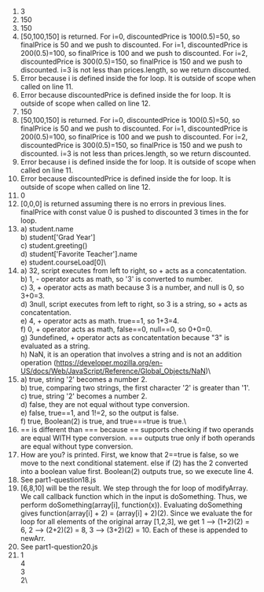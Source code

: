 1. 3
2. 150
3. 150
4. [50,100,150] is returned. For i=0, discountedPrice is 100(0.5)=50, so finalPrice is 50 and we push to discounted. For i=1, discountedPrice is 200(0.5)=100, so finalPrice is 100 and we push to discounted. For i=2, discountedPrice is 300(0.5)=150, so finalPrice is 150 and we push to discounted. i=3 is not less than prices.length, so we return discounted.
5. Error because i is defined inside the for loop. It is outside of scope when called on line 11.
6. Error because discountedPrice is defined inside the for loop. It is outside of scope when called on line 12.
7. 150
8. [50,100,150] is returned. For i=0, discountedPrice is 100(0.5)=50, so finalPrice is 50 and we push to discounted. For i=1, discountedPrice is 200(0.5)=100, so finalPrice is 100 and we push to discounted. For i=2, discountedPrice is 300(0.5)=150, so finalPrice is 150 and we push to discounted. i=3 is not less than prices.length, so we return discounted.
9. Error because i is defined inside the for loop. It is outside of scope when called on line 11.
10.  Error because discountedPrice is defined inside the for loop. It is outside of scope when called on line 12.
11.  0
12.  [0,0,0] is returned assuming there is no errors in previous lines. finalPrice with const value 0 is pushed to discounted 3 times in the for loop.
13. a) student.name\
    b) student['Grad Year']\
    c) student.greeting()\
    d) student['Favorite Teacher'].name\
    e) student.courseLoad[0]\
14. a) 32, script executes from left to right, so + acts as a concatentation.\
    b) 1, - operator acts as math, so '3' is converted to number.\
    c) 3, + operator acts as math because 3 is a number, and null is 0, so 3+0=3.\
    d) 3null, script executes from left to right, so 3 is a string, so + acts as concatentation.\
    e) 4, + operator acts as math. true==1, so 1+3=4.\
    f) 0, + operator acts as math, false==0, null==0, so 0+0=0.\
    g) 3undefined, + operator acts as concatentation because "3" is evaluated as a string.\
    h) NaN, it is an operation that involves a string and is not an addition operation (https://developer.mozilla.org/en-US/docs/Web/JavaScript/Reference/Global_Objects/NaN)\
15. a) true, string '2' becomes a number 2.\
    b) true, comparing two strings, the first character '2' is greater than '1'.\
    c) true, string '2' becomes a number 2.\
    d) false, they are not equal without type conversion.\
    e) false, true==1, and 1!=2, so the output is false.\
    f) true, Boolean(2) is true, and true===true is true.\
16. == is different than === because == supports checking if two operands are equal WITH type conversion. === outputs true only if both operands are equal without type conversion.
17. How are you? is printed. First, we know that 2==true is false, so we move to the next conditional statement. else if (2) has the 2 converted into a boolean value first. Boolean(2) outputs true, so we execute line 4.
18. See part1-question18.js
19. [6,8,10] will be the result. We step through the for loop of modifyArray. We call callback function which in the input is doSomething. Thus, we perform doSomething(array[i], function(x)). Evaluating doSomething gives function(array[i] + 2) = (array[i] + 2)(2). Since we evaluate the for loop for all elements of the original array [1,2,3], we get 1 --> (1+2)(2) = 6, 2 --> (2+2)(2) = 8, 3 --> (3+2)(2) = 10. Each of these is appended to newArr.
20. See part1-question20.js
21. 1\
    4\
    3\
    2\